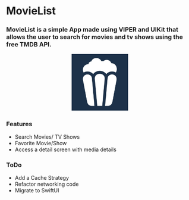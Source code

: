 # MovieList

### MovieList is a simple App made using VIPER and UIKit that allows the user to search for movies and tv shows using the free TMDB API.


<p align="center">
  <img src="icon.png" width="30%" height="30%" />
</p>

### Features
- Search Movies/ TV Shows
- Favorite Movie/Show
- Access a detail screen with media details

### ToDo
- Add a Cache Strategy
- Refactor networking code
- Migrate to SwiftUI



